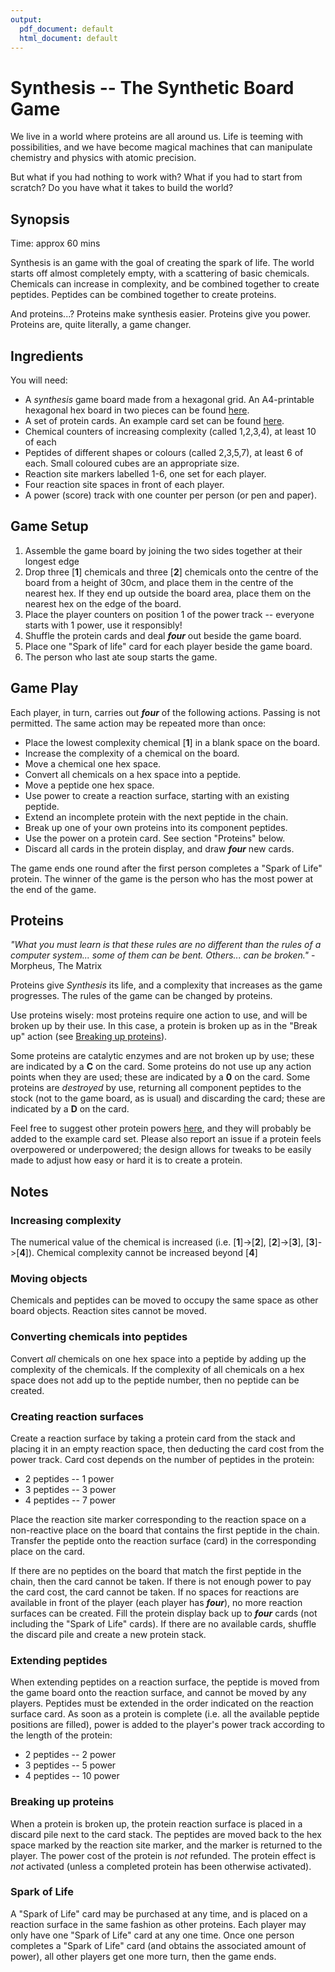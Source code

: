 ```yaml
---
output:
  pdf_document: default
  html_document: default
---
```

# Synthesis -- The Synthetic Board Game

We live in a world where proteins are all around us. Life is teeming with possibilities, and we have become magical machines that can manipulate chemistry and physics with atomic precision.

But what if you had nothing to work with? What if you had to start from scratch? Do you have what it takes to build the world?

## Synopsis

Time: approx 60 mins

Synthesis is an game with the goal of creating the spark of life. The world starts off almost completely empty, with a scattering of basic chemicals. Chemicals can increase in complexity, and be combined together to create peptides. Peptides can be combined together to create proteins.

And proteins...? Proteins make synthesis easier. Proteins give you power. Proteins are, quite literally, a game changer.

## Ingredients

You will need:

* A *synthesis* game board made from a hexagonal grid. An A4-printable hexagonal hex board in two pieces can be found [here](synthesis_board.pdf).
* A set of protein cards. An example card set can be found [here](synthesis_cards.pdf).
* Chemical counters of increasing complexity (called 1,2,3,4), at least 10 of each
* Peptides of different shapes or colours (called 2,3,5,7), at least 6 of each. Small coloured cubes are an appropriate size.
* Reaction site markers labelled 1-6, one set for each player.
* Four reaction site spaces in front of each player.
* A power (score) track with one counter per person (or pen and paper).

## Game Setup

1. Assemble the game board by joining the two sides together at their longest edge
2. Drop three [**1**] chemicals and three [**2**] chemicals onto the centre of the board from a height of 30cm, and place them in the centre of the nearest hex. If they end up outside the board area, place them on the nearest hex on the edge of the board.
3. Place the player counters on position 1 of the power track -- everyone starts with 1 power, use it responsibly!
4. Shuffle the protein cards and deal ***four*** out beside the game board.
5. Place one "Spark of life" card for each player beside the game board.
4. The person who last ate soup starts the game.

## Game Play

Each player, in turn, carries out ***four*** of the following actions. Passing is not permitted. The same action may be repeated more than once:

 * Place the lowest complexity chemical [**1**] in a blank space on the board.
 * Increase the complexity of a chemical on the board.
 * Move a chemical one hex space.
 * Convert all chemicals on a hex space into a peptide.
 * Move a peptide one hex space.
 * Use power to create a reaction surface, starting with an existing peptide.
 * Extend an incomplete protein with the next peptide in the chain.
 * Break up one of your own proteins into its component peptides.
 * Use the power on a protein card. See section "Proteins" below.
 * Discard all cards in the protein display, and draw ***four*** new cards.
 
The game ends one round after the first person completes a "Spark of Life" protein. The winner of the game is the person who has the most power at the end of the game.

## Proteins

*"What you must learn is that these rules are no different than the rules of a computer system... some of them can be bent. Others... can be broken."* - Morpheus, The Matrix

Proteins give *Synthesis* its life, and a complexity that increases as the game progresses. The rules of the game can be changed by proteins.

Use proteins wisely: most proteins require one action to use, and will be broken up by their use. In this case, a protein is broken up as in the "Break up" action (see [Breaking up proteins](#breaking-up-proteins)).

Some proteins are catalytic enzymes and are not broken up by use; these are indicated by a **C** on the card. Some proteins do not use up any action points when they are used; these are indicated by a **0** on the card. Some proteins are *destroyed* by use, returning all component peptides to the stock (not to the game board, as is usual) and discarding the card; these are indicated by a **D** on the card.

Feel free to suggest other protein powers [here](https://github.com/gringer/synthesis/issues), and they will probably be added to the example card set. Please also report an issue if a protein feels overpowered or underpowered; the design allows for tweaks to be easily made to adjust how easy or hard it is to create a protein.
 
## Notes

### Increasing complexity

The numerical value of the chemical is increased (i.e. [**1**]->[**2**], [**2**]->[**3**], [**3**]->[**4**]). Chemical complexity cannot be increased beyond [**4**]

### Moving objects

Chemicals and peptides can be moved to occupy the same space as other board objects. Reaction sites cannot be moved.

### Converting chemicals into peptides

Convert *all* chemicals on one hex space into a peptide by adding up the complexity of the chemicals. If the complexity of all chemicals on a hex space does not add up to the peptide number, then no peptide can be created.

### Creating reaction surfaces

Create a reaction surface by taking a protein card from the stack and placing it in an empty reaction space, then deducting the card cost from the power track. Card cost depends on the number of peptides in the protein:

* 2 peptides -- 1 power
* 3 peptides -- 3 power
* 4 peptides -- 7 power

Place the reaction site marker corresponding to the reaction space on a non-reactive place on the board that contains the first peptide in the chain. Transfer the peptide onto the reaction surface (card) in the corresponding place on the card.

If there are no peptides on the board that match the first peptide in the chain, then the card cannot be taken. If there is not enough power to pay the card cost, the card cannot be taken. If no spaces for reactions are available in front of the player (each player has ***four***), no more reaction surfaces can be created. Fill the protein display back up to ***four*** cards (not including the "Spark of Life" cards). If there are no available cards, shuffle the discard pile and create a new protein stack.

### Extending peptides

When extending peptides on a reaction surface, the peptide is moved from the game board onto the reaction surface, and cannot be moved by any players. Peptides must be extended in the order indicated on the reaction surface card. As soon as a protein is complete (i.e. all the available peptide positions are filled), power is added to the player's power track according to the length of the protein:

 * 2 peptides -- 2 power
 * 3 peptides -- 5 power
 * 4 peptides -- 10 power
 
### Breaking up proteins
 
When a protein is broken up, the protein reaction surface is placed in a discard pile next to the card stack. The peptides are moved back to the hex space marked by the reaction site marker, and the marker is returned to the player. The power cost of the protein is *not* refunded. The protein effect is *not* activated (unless a completed protein has been otherwise activated).

### Spark of Life

A "Spark of Life" card may be purchased at any time, and is placed on a reaction surface in the same fashion as other proteins. Each player may only have one "Spark of Life" card at any one time. Once one person completes a "Spark of Life" card (and obtains the associated amount of power), all other players get one more turn, then the game ends.